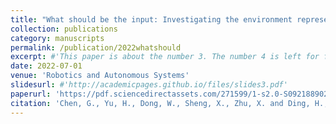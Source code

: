 ```yaml
---
title: "What should be the input: Investigating the environment representations in sim-to-real transfer for navigation tasks"
collection: publications
category: manuscripts
permalink: /publication/2022whatshould
excerpt: #'This paper is about the number 3. The number 4 is left for future work.'
date: 2022-07-01
venue: 'Robotics and Autonomous Systems'
slidesurl: #'http://academicpages.github.io/files/slides3.pdf'
paperurl: 'https://pdf.sciencedirectassets.com/271599/1-s2.0-S0921889022X00055/1-s2.0-S0921889022000409/main.pdf?X-Amz-Security-Token=IQoJb3JpZ2luX2VjEFYaCXVzLWVhc3QtMSJIMEYCIQCQcH4eNhm8EmnrxC19KuvCS69thsdiNjW2DLjoQJB0ZQIhAN2vq2jwx%2Bpz56QQyJq0naB9YVwY7TaG2Z3sEFJbew6iKrMFCE8QBRoMMDU5MDAzNTQ2ODY1IgxDIkR3V9jG1N6nMksqkAV4OVzg1OyUM5fXDvi6WyBMUTYqwErcHarPjWYFnsuRgUIao%2BguHUIMkcxeS7eUpCHUVEOwm%2F9jfsfaAwAl0V5%2B0Hbd9r9BT5Xeec0oQ8rDrb5kZML%2FzKLGOa6LIK9a%2F%2BgMNb9GxAprFNuVIGNd2v9XtUE4IGvg37jZoyA3ImAYECqii0OZ6sd48fBaxpMu%2BJYKbS%2FB1NnLO9hdn1%2BmOtJod3iJw4PzCGd6v%2F%2FfWWlbmubJUx%2FGuOX3MgdR2lkzDffOcuXomgVJMRAiVb32m9v06fkla4iS%2FIbO0zBIbi16YUt%2BYEfu%2Bp4aa%2BNTiBQEjAZdd1aJeHY21v2HG5SHjYwICBt1BsEry%2FtaYwwx5kqmSTAe%2BsLsnEZve%2BG81BhTxgSCrlbqqSxZF0IlbGcv1drBm6uhlN1J%2BJrSsg0KDTixH34vhI7lahV5QdquRpoOuOKbg6N35hOoKjRgpLpYNntMEZqe7ozeE5QxuNCCI3h8dOnNVCxFes3Wtsg%2Fy9ZPNO1AVpKfwD%2FzDMF4p%2Bn9tmuX6kVK5iFGlCSuRacOpDdytMXof7G4hYX5k7E44y%2FlQHRKAXQEfz7IYfJPm0%2BU4WGRnx5kKp413y2%2F3T9YG6GKLVAh1F4%2Bqy7sSfIqawG0KXqVIJ0U3kNuB0KF8TX3FI0qePF2DUm3zHCUVlgeMMeCAbhJcKrgtLX98u42xsEOiw%2BcjVlng39Rp%2FA23vmxZW5za5%2B3c6GrJK8uObzlpkgiw%2F%2B%2F8AJMaMp9KPvULEO0q3EJt%2Fc6Rc5o%2FipdWZieTP1zCMS6Sv6lkn3dEay%2BQp5MxpfxHglQZMMIPfgvl4n%2F8NmRGlYLRjFJr8N1YD%2FROaDJDitNJnVN4Dl1%2B7ob97%2Bm1zCM86W8BjqwAaIm1Czdi8YuBUyve9hA8KlDzQevj%2F8%2BQu2hafWRsIkHMiB3q%2ByFvUH586jvrlkKamiT3ozB0gznc83vECRdwPFgJNyLWWFjnbCaKENVqv9e5LhQWTjUYN%2FyDnRdnkeD854DxoD4TUuxZQmMK4H3lb0yV%2BSX6aKl5j6xxXRtgGc5Il%2FuZ2eEiF%2F68CzrDtkoqy7vLumpY%2BWv44hCJuTWFCv3KrAFsFz6fPeDt6MBlgnQ&X-Amz-Algorithm=AWS4-HMAC-SHA256&X-Amz-Date=20250116T220720Z&X-Amz-SignedHeaders=host&X-Amz-Expires=300&X-Amz-Credential=ASIAQ3PHCVTY4ILQXNBT%2F20250116%2Fus-east-1%2Fs3%2Faws4_request&X-Amz-Signature=4add97065b86713c241323bae97c3a5a85343518fe3ff06155c6c0ba41de6cd1&hash=37101355e1036a14bc0ca3178d084f1c6d1944e4b5c65eb3a2ef49e092fa6606&host=68042c943591013ac2b2430a89b270f6af2c76d8dfd086a07176afe7c76c2c61&pii=S0921889022000409&tid=spdf-27c28746-119b-4a30-9c50-fd3a838ad3d2&sid=3f5012072327e9457b7ad1277003e6daafffgxrqa&type=client&tsoh=d3d3LnNjaWVuY2VkaXJlY3QuY29t&ua=0f15585f535555010556&rr=90316af70e4a1fe5&cc=us'
citation: 'Chen, G., Yu, H., Dong, W., Sheng, X., Zhu, X. and Ding, H., 2022. What should be the input: Investigating the environment representations in sim-to-real transfer for navigation tasks. Robotics and Autonomous Systems, 153, p.104081.'
---
```

